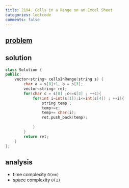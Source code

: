 ```yaml
---
title: 2194. Cells in a Range on an Excel Sheet
categories: leetcode
comments: false
---
```



## [problem](https://leetcode.com/problems/cells-in-a-range-on-an-excel-sheet/)


## solution

```c++
class Solution {
public:
    vector<string> cellsInRange(string s) {
        char a = s[0]+1, b = s[3];
        vector<string> ret;
        for(char c = s[0] ;c<=s[3] ; ++c){
            for(int i=int(s[1]);i<=int(s[4]) ; ++i){
                string temp ;
                temp+=c;
                temp+= char(i);
                ret.push_back(temp);
            
            }    
        }
        return ret;
    }
};

```
## analysis
- time complexity `O(nm)`
- space complexity `O(1)`